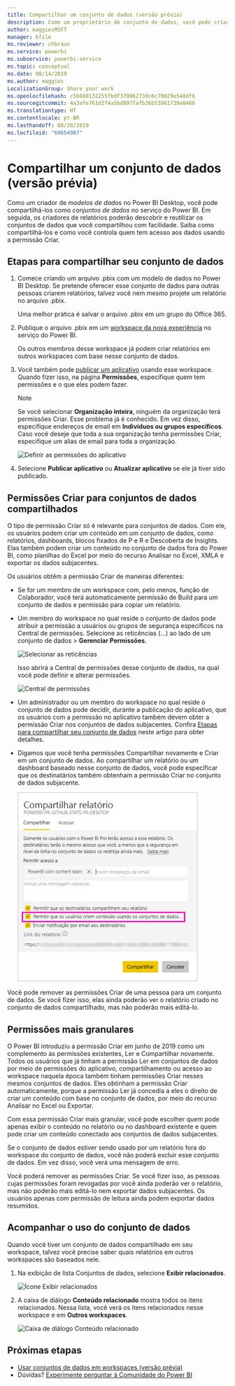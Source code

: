 ```yaml
---
title: Compartilhar um conjunto de dados (versão prévia)
description: Como um proprietário de conjunto de dados, você pode criar e compartilhar seus conjuntos de dados para que outras pessoas possam usá-los. Saiba como você pode manter o controle de quem tem acesso aos dados usando a permissão Criar.
author: maggiesMSFT
manager: kfile
ms.reviewer: chbraun
ms.service: powerbi
ms.subservice: powerbi-service
ms.topic: conceptual
ms.date: 08/14/2019
ms.author: maggies
LocalizationGroup: Share your work
ms.openlocfilehash: c5b880132255fbdf37996273dc6c70029e548df6
ms.sourcegitcommit: 4a3afe761d2f4a5bd897fafb36b53961739e8466
ms.translationtype: HT
ms.contentlocale: pt-BR
ms.lasthandoff: 08/20/2019
ms.locfileid: "69654907"
---
```

# <a name="share-a-dataset-preview"></a>Compartilhar um conjunto de dados (versão prévia)

Como um criador de *modelos de dados* no Power BI Desktop, você pode compartilhá-los como *conjuntos de dados* no serviço do Power BI. Em seguida, os criadores de relatórios poderão descobrir e reutilizar os conjuntos de dados que você compartilhou com facilidade. Saiba como compartilhá-los e como você controla quem tem acesso aos dados usando a permissão Criar.

## <a name="steps-to-sharing-your-dataset"></a>Etapas para compartilhar seu conjunto de dados

1. Comece criando um arquivo .pbix com um modelo de dados no Power BI Desktop. Se pretende oferecer esse conjunto de dados para outras pessoas criarem relatórios, talvez você nem mesmo projete um relatório no arquivo .pbix.

    Uma melhor prática é salvar o arquivo .pbix em um grupo do Office 365.

1. Publique o arquivo .pbix em um [workspace da nova experiência](service-create-the-new-workspaces.md) no serviço do Power BI.
    
    Os outros membros desse workspace já podem criar relatórios em outros workspaces com base nesse conjunto de dados.

1. Você também pode [publicar um aplicativo](service-create-distribute-apps.md) usando esse workspace. Quando fizer isso, na página **Permissões**, especifique quem tem permissões e o que eles podem fazer.

    > [!NOTE]
    > Se você selecionar **Organização inteira**, ninguém da organização terá permissões Criar. Esse problema já é conhecido. Em vez disso, especifique endereços de email em **Indivíduos ou grupos específicos**.  Caso você deseje que toda a sua organização tenha permissões Criar, especifique um alias de email para toda a organização.

    ![Definir as permissões do aplicativo](media/service-datasets-build-permissions/power-bi-dataset-app-permissions.png)

1. Selecione **Publicar aplicativo** ou **Atualizar aplicativo** se ele já tiver sido publicado.

## <a name="build-permissions-for-shared-datasets"></a>Permissões Criar para conjuntos de dados compartilhados

O tipo de permissão Criar só é relevante para conjuntos de dados. Com ele, os usuários podem criar um conteúdo em um conjunto de dados, como relatórios, dashboards, blocos fixados de P e R e Descoberta de Insights. Elas também podem criar um conteúdo no conjunto de dados fora do Power BI, como planilhas do Excel por meio do recurso Analisar no Excel, XMLA e exportar os dados subjacentes.

Os usuários obtêm a permissão Criar de maneiras diferentes:

- Se for um membro de um workspace com, pelo menos, função de Colaborador, você terá automaticamente permissão de Build para um conjunto de dados e permissão para copiar um relatório.
 
- Um membro do workspace no qual reside o conjunto de dados pode atribuir a permissão a usuários ou grupos de segurança específicos na Central de permissões. Selecione as reticências (...) ao lado de um conjunto de dados > **Gerenciar Permissões**.

    ![Selecionar as reticências](media/service-datasets-build-permissions/power-bi-dataset-manage-permissions.png)

    Isso abrirá a Central de permissões desse conjunto de dados, na qual você pode definir e alterar permissões.

    ![Central de permissões](media/service-datasets-build-permissions/power-bi-dataset-permissions.png)

- Um administrador ou um membro do workspace no qual reside o conjunto de dados pode decidir, durante a publicação do aplicativo, que os usuários com a permissão no aplicativo também devem obter a permissão Criar nos conjuntos de dados subjacentes. Confira [Etapas para compartilhar seu conjunto de dados](#steps-to-sharing-your-dataset) neste artigo para obter detalhes.

- Digamos que você tenha permissões Compartilhar novamente e Criar em um conjunto de dados. Ao compartilhar um relatório ou um dashboard baseado nesse conjunto de dados, você pode especificar que os destinatários também obtenham a permissão Criar no conjunto de dados subjacente.

    ![Permissões Criar](media/service-datasets-build-permissions/power-bi-share-report-allow-users.png)

Você pode remover as permissões Criar de uma pessoa para um conjunto de dados. Se você fizer isso, elas ainda poderão ver o relatório criado no conjunto de dados compartilhado, mas não poderão mais editá-lo.

## <a name="more-granular-permissions"></a>Permissões mais granulares

O Power BI introduziu a permissão Criar em junho de 2019 como um complemento às permissões existentes, Ler e Compartilhar novamente. Todos os usuários que já tinham a permissão Ler em conjuntos de dados por meio de permissões do aplicativo, compartilhamento ou acesso ao workspace naquela época também tinham permissões Criar nesses mesmos conjuntos de dados. Eles obtinham a permissão Criar automaticamente, porque a permissão Ler já concedia a eles o direito de criar um conteúdo com base no conjunto de dados, por meio do recurso Analisar no Excel ou Exportar.

Com essa permissão Criar mais granular, você pode escolher quem pode apenas exibir o conteúdo no relatório ou no dashboard existente e quem pode criar um conteúdo conectado aos conjuntos de dados subjacentes.

Se o conjunto de dados estiver sendo usado por um relatório fora do workspace do conjunto de dados, você não poderá excluir esse conjunto de dados. Em vez disso, você verá uma mensagem de erro.

Você poderá remover as permissões Criar. Se você fizer isso, as pessoas cujas permissões foram revogadas por você ainda poderão ver o relatório, mas não poderão mais editá-lo nem exportar dados subjacentes. Os usuários apenas com permissão de leitura ainda podem exportar dados resumidos. 

## <a name="track-your-dataset-usage"></a>Acompanhar o uso do conjunto de dados

Quando você tiver um conjunto de dados compartilhado em seu workspace, talvez você precise saber quais relatórios em outros workspaces são baseados nele.

1. Na exibição de lista Conjuntos de dados, selecione **Exibir relacionados**.

    ![Ícone Exibir relacionados](media/service-datasets-build-permissions/power-bi-dataset-view-related-to-dataset.png)

1. A caixa de diálogo **Conteúdo relacionado** mostra todos os itens relacionados. Nessa lista, você verá os itens relacionados nesse workspace e em **Outros workspaces**.
 
    ![Caixa de diálogo Conteúdo relacionado](media/service-datasets-build-permissions/power-bi-dataset-related-workspaces.png)

## <a name="next-steps"></a>Próximas etapas

- [Usar conjuntos de dados em workspaces (versão prévia)](service-datasets-across-workspaces.md)
- Dúvidas? [Experimente perguntar à Comunidade do Power BI](http://community.powerbi.com/)

